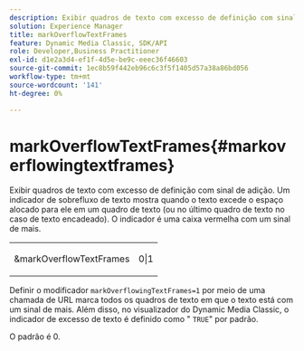 ```yaml
---
description: Exibir quadros de texto com excesso de definição com sinal de adição. Um indicador de sobrefluxo de texto mostra quando o texto excede o espaço alocado para ele em um quadro de texto (ou no último quadro de texto no caso de texto encadeado). O indicador é uma caixa vermelha com um sinal de mais.
solution: Experience Manager
title: markOverflowTextFrames
feature: Dynamic Media Classic, SDK/API
role: Developer,Business Practitioner
exl-id: d1e2a3d4-ef1f-4d5e-be9c-eeec36f46603
source-git-commit: 1ec8b59f442eb96c6c3f5f1405d57a38a86bd056
workflow-type: tm+mt
source-wordcount: '141'
ht-degree: 0%

---
```


# markOverflowTextFrames{#markoverflowingtextframes}

Exibir quadros de texto com excesso de definição com sinal de adição. Um indicador de sobrefluxo de texto mostra quando o texto excede o espaço alocado para ele em um quadro de texto (ou no último quadro de texto no caso de texto encadeado). O indicador é uma caixa vermelha com um sinal de mais.

<table id="simpletable_F17FD29EB52043BF9000923ED5195A26"> 
 <tr class="strow"> 
  <td class="stentry"> <p><span class="codeph"> &amp;markOverflowTextFrames</span> </p> </td> 
  <td class="stentry"> <p>0|1 </p></td> 
 </tr> 
</table>

Definir o modificador `markOverflowingTextFrames=1` por meio de uma chamada de URL marca todos os quadros de texto em que o texto está com um sinal de mais. Além disso, no visualizador do Dynamic Media Classic, o indicador de excesso de texto é definido como &quot; `TRUE`&quot; por padrão.

O padrão é 0.
